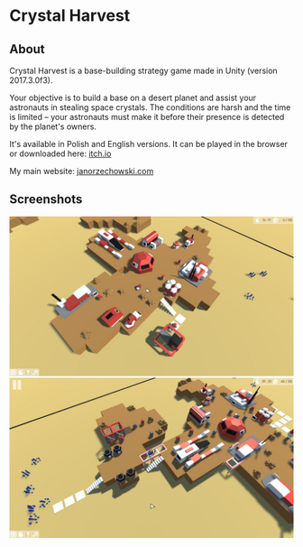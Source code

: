 # Crystal Harvest

## About

Crystal Harvest is a base-building strategy game made in Unity (version 2017.3.0f3). 

Your objective is to build a base on a desert planet and assist your astronauts in stealing space crystals. The conditions are harsh and the time is limited – your astronauts must make it before their presence is detected by the planet's owners.

It's available in Polish and English versions. It can be played in the browser or downloaded here: [itch.io](https://janorzechowski.itch.io/crystal-harvest)

My main website: [janorzechowski.com](https://janorzechowski.com/)

## Screenshots

![Screenshot 1](/Screenshots/screenshot1.jpg?raw=true)
![Screenshot 2](/Screenshots/screenshot2.jpg?raw=true)